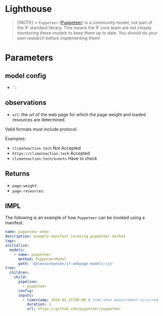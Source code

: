 # Lighthouse

> [!NOTE] > `Puppeteer` ([Puppeteer](https://github.com/puppeteer/puppeteer)) is a community model, not part of the IF standard library. This means the IF core team are not closely monitoring these models to keep them up to date. You should do your own research before implementing them!

# Parameters

## model config

- ``:

## observations

- `url`: the url of the web page for which the page weight and loaded resources are determined.

Valid formats must include protocol.

Examples:
- `climateaction.tech` Not Accepted
- `https://climateaction.tech` Accepted
- `climateaction.tech/events` Have to check


## Returns

- `page-weight`:
- `page-resources`:

## IMPL

The following is an example of how `Puppeteer` can be invoked using a manifest.

```yaml
name: puppeteer-demo
description: example manifest invoking puppeteer method
tags:
initialize:
  models:
    - name: puppeteer
      method: PuppeteerModel
      path: '@alexzurbonsen/if-webpage-models-cjs'
tree:
  children:
    child:
      pipeline:
        - puppeteer
      config:
      inputs:
        - timestamp: 2024-02-25T00:00 # time when measurement occurred
          duration: 1
          url: https://github.com/puppeteer/puppeteer
```


